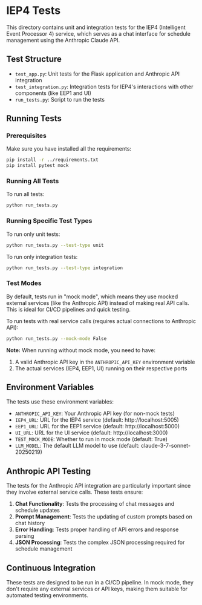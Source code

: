 # IEP4 Tests

This directory contains unit and integration tests for the IEP4 (Intelligent Event Processor 4) service, which serves as a chat interface for schedule management using the Anthropic Claude API.

## Test Structure

- `test_app.py`: Unit tests for the Flask application and Anthropic API integration
- `test_integration.py`: Integration tests for IEP4's interactions with other components (like EEP1 and UI)
- `run_tests.py`: Script to run the tests

## Running Tests

### Prerequisites

Make sure you have installed all the requirements:

```bash
pip install -r ../requirements.txt
pip install pytest mock
```

### Running All Tests

To run all tests:

```bash
python run_tests.py
```

### Running Specific Test Types

To run only unit tests:

```bash
python run_tests.py --test-type unit
```

To run only integration tests:

```bash
python run_tests.py --test-type integration
```

### Test Modes

By default, tests run in "mock mode", which means they use mocked external services (like the Anthropic API) instead of making real API calls. This is ideal for CI/CD pipelines and quick testing.

To run tests with real service calls (requires actual connections to Anthropic API):

```bash
python run_tests.py --mock-mode False
```

**Note:** When running without mock mode, you need to have:
1. A valid Anthropic API key in the `ANTHROPIC_API_KEY` environment variable
2. The actual services (IEP4, EEP1, UI) running on their respective ports

## Environment Variables

The tests use these environment variables:

- `ANTHROPIC_API_KEY`: Your Anthropic API key (for non-mock tests)
- `IEP4_URL`: URL for the IEP4 service (default: http://localhost:5005)
- `EEP1_URL`: URL for the EEP1 service (default: http://localhost:5000)
- `UI_URL`: URL for the UI service (default: http://localhost:3000)
- `TEST_MOCK_MODE`: Whether to run in mock mode (default: True)
- `LLM_MODEL`: The default LLM model to use (default: claude-3-7-sonnet-20250219)

## Anthropic API Testing

The tests for the Anthropic API integration are particularly important since they involve external service calls. These tests ensure:

1. **Chat Functionality**: Tests the processing of chat messages and schedule updates
2. **Prompt Management**: Tests the updating of custom prompts based on chat history
3. **Error Handling**: Tests proper handling of API errors and response parsing
4. **JSON Processing**: Tests the complex JSON processing required for schedule management

## Continuous Integration

These tests are designed to be run in a CI/CD pipeline. In mock mode, they don't require any external services or API keys, making them suitable for automated testing environments. 